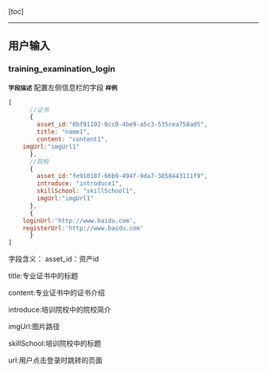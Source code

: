 [toc]

---

## 用户输入

### training_examination_login

**`字段描述`**
配置左侧信息栏的字段
**`样例`**

```js
[
      //证书
      {
        asset_id:"8bf91192-0cc0-4be9-a5c3-535cea758ad5",
        title: "name1",
        content: "content1",
	imgUrl:"imgUrl1"
      },
      //院校
      {
        asset_id:"fe91018f-66b9-494f-9da7-3858443111f9",
        introduce: "introduce1",
        skillSchool: "skillSchool1",
        imgUrl:"imgUrl1"
      },
      {
	loginUrl:'http://www.baidu.com',
	registerUrl:'http://www.baidu.com'
      }
]
```

字段含义：
asset_id：资产id

title:专业证书中的标题

content:专业证书中的证书介绍

introduce:培训院校中的院校简介

imgUrl:图片路径

skillSchool:培训院校中的标题

url:用户点击登录时跳转的页面
